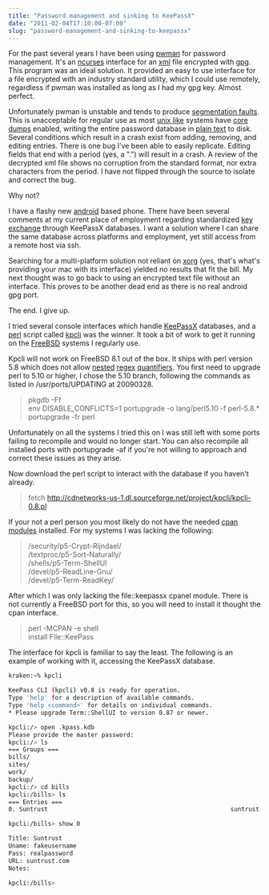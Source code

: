 ```yaml
---
title: "Password management and sinking to KeePassX"
date: "2011-02-04T17:10:00-07:00"
slug: "password-management-and-sinking-to-keepassx"
---
```


For the past several years I have been using [pwman](http://pwman.sourceforge.net/) for password management. It's an [ncurses](http://en.wikipedia.org/wiki/Ncurses) interface for an [xml](http://en.wikipedia.org/wiki/XML) file encrypted with [gpg](http://www.gnupg.org/). This program was an ideal solution. It provided an easy to use interface for a file encrypted with an industry standard utility, which I could use remotely, regardless if pwman was installed as long as I had my gpg key. Almost perfect.

Unfortunately pwman is unstable and tends to produce [segmentation faults](http://en.wikipedia.org/wiki/Segmentation_fault). This is unacceptable for regular use as most [unix like](http://en.wikipedia.org/wiki/Unix-like) systems have [core dumps](http://en.wikipedia.org/wiki/Core_dump) enabled, writing the entire password database in [plain text](http://en.wikipedia.org/wiki/Plaintext) to disk. Several conditions which result in a crash exist from adding, removing, and editing entries. There is one bug I've been able to easily replicate. Editing fields that end with a period (yes, a ".") will result in a crash. A review of the decrypted xml file shows no corruption from the standard format, nor extra characters from the period. I have not flipped through the source to isolate and correct the bug.

Why not?

I have a flashy new [android](https://www.android.com/) based phone. There have been several comments at my current place of employment regarding standardized [key exchange](http://en.wikipedia.org/wiki/Key_exchange) through KeePassX databases. I want a solution where I can share the same database across platforms and employment, yet still access from a remote host via ssh.

Searching for a multi-platform solution not reliant on [xorg](http://xorg.org) (yes, that's what's providing your mac with its interface) yielded no results that fit the bill. My next thought was to go back to using an encrypted text file without an interface. This proves to be another dead end as there is no real android gpg port.

The end. I give up.

I tried several console interfaces which handle [KeePassX](http://www.keepassx.org/) databases, and a [perl](http://www.perl.org/) script called [kpcli](http://kpcli.sourceforge.net/) was the winner. It took a bit of work to get it running on the [FreeBSD](http://www.freebsd.org) systems I regularly use.

Kpcli will not work on FreeBSD 8.1 out of the box. It ships with perl version 5.8 which does not allow [nested](http://en.wikipedia.org/wiki/Nested_function) [regex](http://en.wikipedia.org/wiki/Regular_expression) [quantifiers](http://en.wikipedia.org/wiki/Quantification). You first need to upgrade perl to 5.10 or higher, I chose the 5.10 branch, following the commands as listed in /usr/ports/UPDATING at 20090328.

> pkgdb -Ff<br>
> env DISABLE_CONFLICTS=1 portupgrade -o lang/perl5.10 -f perl-5.8.\*<br>
> portupgrade -fr perl

Unfortunately on all the systems I tried this on I was still left with some ports failing to recompile and would no longer start. You can also recompile all installed ports with portupgrade -af if you're not willing to approach and correct these issues as they arise.

Now download the perl script to interact with the database if you haven't already.

> fetch http://cdnetworks-us-1.dl.sourceforge.net/project/kpcli/kpcli-0.8.pl

If your not a perl person you most likely do not have the needed [cpan modules](http://www.cpan.org/index.html) installed. For my systems I was lacking the following:

> /security/p5-Crypt-Rijndael/<br>
> /textproc/p5-Sort-Naturally/<br>
> /shells/p5-Term-ShellUI<br>
> /devel/p5-ReadLine-Gnu/<br>
> /devel/p5-Term-ReadKey/

After which I was only lacking the file::keepassx cpanel module. There is not currently a FreeBSD port for this, so you will need to install it thought the cpan interface.

> perl -MCPAN -e shell<br>
> install File::KeePass

The interface for kpcli is familiar to say the least. The following is an example of working with it, accessing the KeePassX database.

```bash
kraken:~% kpcli

KeePass CLI (kpcli) v0.8 is ready for operation.
Type 'help' for a description of available commands.
Type 'help <command>' for details on individual commands.
* Please upgrade Term::ShellUI to version 0.87 or newer.

kpcli:/> open .kpass.kdb
Please provide the master password:
kpcli:/> ls
=== Groups ===
bills/
sites/
work/
backup/
kpcli:/> cd bills
kpcli:/bills> ls
=== Entries ===
0. Suntrust          	                                      suntrust.com

kpcli:/bills> show 0

Title: Suntrust
Uname: fakeusername
Pass: realpassword
URL: suntrust.com
Notes:

kpcli:/bills>
```
